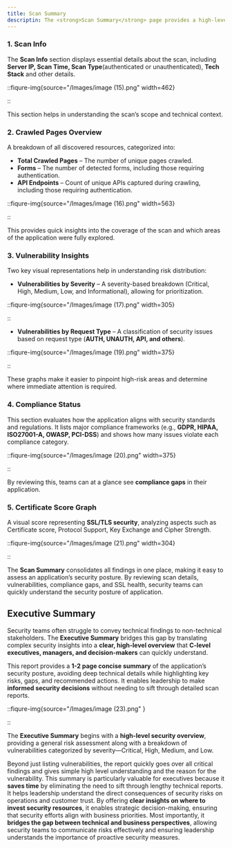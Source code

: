 ```yaml
---
title: Scan Summary
descriptin: The <strong>Scan Summary</strong> page provides a high-level overview of the security posture of the entire scanned application. It lists key findings allowing you to assess risks at a glance.
---
```


### 1. Scan Info

The **Scan Info** section displays essential details about the scan, including **Server IP, Scan Time, Scan Type**(authenticated or unauthenticated), **Tech Stack** and other details.

::fiqure-img{source="/Images/image (15).png" width=462}

<!-- <img src="/Images/image (15).png" alt="" width="462"> -->

::

This section helps in understanding the scan’s scope and technical context.

### 2. Crawled Pages Overview

A breakdown of all discovered resources, categorized into:

- **Total Crawled Pages** – The number of unique pages crawled.
- **Forms** – The number of detected forms, including those requiring authentication.
- **API Endpoints** – Count of unique APIs captured during crawling, including those requiring authentication.

::fiqure-img{source="/Images/image (16).png" width=563}

<!-- <img src="/Images/image (16).png" alt="" width="563"> -->

::

This provides quick insights into the coverage of the scan and which areas of the application were fully explored.

### 3. Vulnerability Insights

Two key visual representations help in understanding risk distribution:

- **Vulnerabilities by Severity** – A severity-based breakdown (Critical, High, Medium, Low, and Informational), allowing for prioritization.

::fiqure-img{source="/Images/image (17).png" width=305}

<!-- <img src="/Images/image (17).png" alt="" width="305"> -->

::

- **Vulnerabilities by Request Type** – A classification of security issues based on request type (**AUTH, UNAUTH, API, and others**).

::fiqure-img{source="/Images/image (19).png" width=375}

<!-- <img src="/Images/image (19).png" alt="" width="375"> -->

::

These graphs make it easier to pinpoint high-risk areas and determine where immediate attention is required.

### 4. Compliance Status

This section evaluates how the application aligns with security standards and regulations. It lists major compliance frameworks (e.g., **GDPR, HIPAA, ISO27001-A, OWASP, PCI-DSS**) and shows how many issues violate each compliance category.

::fiqure-img{source="/Images/image (20).png" width=375}

<!-- <img src="/Images/image (20).png" alt="" width="375"> -->

::

By reviewing this, teams can at a glance see **compliance gaps** in their application.

### 5. Certificate Score Graph

A visual score representing **SSL/TLS security**, analyzing aspects such as Certificate score, Protocol Support, Key Exchange and Cipher Strength.

::fiqure-img{source="/Images/image (21).png" width=304}

<!-- <img src="/Images/image (21).png" alt="" width="304"> -->

::

The **Scan Summary** consolidates all findings in one place, making it easy to assess an application’s security posture. By reviewing scan details, vulnerabilities, compliance gaps, and SSL health, security teams can quickly understand the security posture of application.

## Executive Summary

Security teams often struggle to convey technical findings to non-technical stakeholders. The **Executive Summary** bridges this gap by translating complex security insights into a **clear, high-level overview** that **C-level executives, managers, and decision-makers** can quickly understand.

This report provides a **1-2 page concise summary** of the application’s security posture, avoiding deep technical details while highlighting key risks, gaps, and recommended actions. It enables leadership to make **informed security decisions** without needing to sift through detailed scan reports.

::fiqure-img{source="/Images/image (23).png" }

<!-- <img src="/Images/image (23).png" alt=""> -->

::

The **Executive Summary** begins with a **high-level security overview**, providing a general risk assessment along with a breakdown of vulnerabilities categorized by severity—Critical, High, Medium, and Low.&#x20;

Beyond just listing vulnerabilities, the report quickly goes over all critical findings and gives simple high level understanding and the reason for the vulnerability. This summary is particularly valuable for executives because it **saves time** by eliminating the need to sift through lengthy technical reports. It helps leadership understand the direct consequences of security risks on operations and customer trust. By offering **clear insights on where to invest security resources**, it enables strategic decision-making, ensuring that security efforts align with business priorities. Most importantly, it **bridges the gap between technical and business perspectives**, allowing security teams to communicate risks effectively and ensuring leadership understands the importance of proactive security measures.
